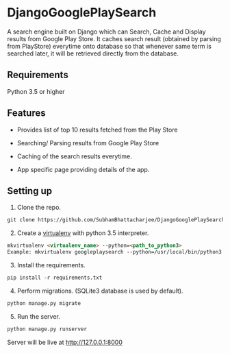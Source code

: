 # DjangoGooglePlaySearch
A search engine built on Django which can Search, Cache and Display results from Google Play Store. It caches search result (obtained by parsing from PlayStore) everytime onto database so that whenever same term is searched later, it will be retrieved directly from the database.

## Requirements
Python 3.5 or higher

## Features
* Provides list of top 10 results fetched from the Play Store

* Searching/ Parsing results from Google Play Store

* Caching of the search results everytime.

* App specific page providing details of the app.

## Setting up
1. Clone the repo.
```html
git clone https://github.com/SubhamBhattacharjee/DjangoGooglePlaySearch.git
```

2. Create a [virtualenv](https://virtualenv.pypa.io/en/stable/) with python 3.5 interpreter.
```html
mkvirtualenv <virtualenv_name> --python=<path_to_python3>
Example: mkvirtualenv googleplaysearch --python=/usr/local/bin/python3
```

3. Install the requirements.
```html
pip install -r requirements.txt
```

4. Perform migrations. (SQLite3 database is used by default).
```html
python manage.py migrate
```

5. Run the server.
```html
python manage.py runserver
```
Server will be live at http://127.0.0.1:8000

